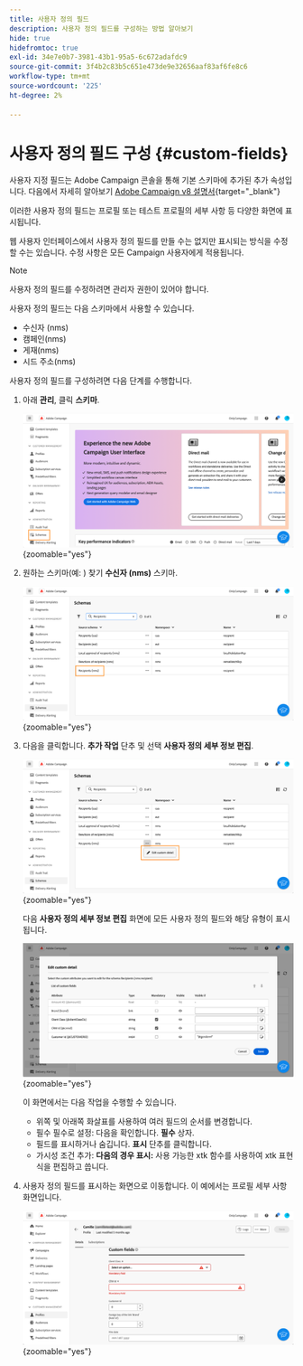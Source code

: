 ```yaml
---
title: 사용자 정의 필드
description: 사용자 정의 필드를 구성하는 방법 알아보기
hide: true
hidefromtoc: true
exl-id: 34e7e0b7-3981-43b1-95a5-6c672adafdc9
source-git-commit: 3f4b2c83b5c651e473de9e32656aaf83af6fe8c6
workflow-type: tm+mt
source-wordcount: '225'
ht-degree: 2%

---
```


# 사용자 정의 필드 구성 {#custom-fields}

사용자 지정 필드는 Adobe Campaign 콘솔을 통해 기본 스키마에 추가된 추가 속성입니다. 다음에서 자세히 알아보기 [Adobe Campaign v8 설명서](https://experienceleague.adobe.com/docs/campaign/campaign-v8/developer/shemas-forms/extend-schema.html){target="_blank"}

이러한 사용자 정의 필드는 프로필 또는 테스트 프로필의 세부 사항 등 다양한 화면에 표시됩니다.

웹 사용자 인터페이스에서 사용자 정의 필드를 만들 수는 없지만 표시되는 방식을 수정할 수는 있습니다. 수정 사항은 모든 Campaign 사용자에게 적용됩니다.

>[!NOTE]
>
>사용자 정의 필드를 수정하려면 관리자 권한이 있어야 합니다.

사용자 정의 필드는 다음 스키마에서 사용할 수 있습니다.

* 수신자 (nms)
* 캠페인(nms)
* 게재(nms)
* 시드 주소(nms)

사용자 정의 필드를 구성하려면 다음 단계를 수행합니다.

1. 아래 **관리**, 클릭 **스키마**.

   ![](assets/custom-fields.png){zoomable="yes"}

1. 원하는 스키마(예: ) 찾기 **수신자 (nms)** 스키마.

   ![](assets/custom-fields2.png){zoomable="yes"}

1. 다음을 클릭합니다. **추가 작업** 단추 및 선택 **사용자 정의 세부 정보 편집**.

   ![](assets/custom-fields3.png){zoomable="yes"}

   다음 **사용자 정의 세부 정보 편집** 화면에 모든 사용자 정의 필드와 해당 유형이 표시됩니다.

   ![](assets/custom-fields4.png){zoomable="yes"}

   이 화면에서는 다음 작업을 수행할 수 있습니다.

   * 위쪽 및 아래쪽 화살표를 사용하여 여러 필드의 순서를 변경합니다.
   * 필수 필수로 설정: 다음을 확인합니다. **필수** 상자.
   * 필드를 표시하거나 숨깁니다. **표시** 단추를 클릭합니다.
   * 가시성 조건 추가: **다음의 경우 표시:** 사용 가능한 xtk 함수를 사용하여 xtk 표현식을 편집하고 씁니다.

1. 사용자 정의 필드를 표시하는 화면으로 이동합니다. 이 예에서는 프로필 세부 사항 화면입니다.

   ![](assets/custom-fields5.png){zoomable="yes"}
